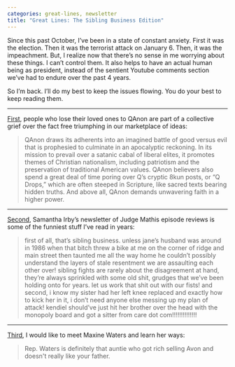 ```yaml
---
categories: great-lines, newsletter
title: "Great Lines: The Sibling Business Edition"
---
```



Since this past October, I’ve been in a state of constant anxiety. First it was the election. Then it was the terrorist attack on January 6\. Then, it was the impeachment. But, I realize now that there’s no sense in me worrying about these things. I can’t control them. It also helps to have an actual human being as president, instead of the sentient Youtube comments section we’ve had to endure over the past 4 years.

So I’m back. I’ll do my best to keep the issues flowing. You do your best to keep reading them.

***
[First](https://www.huffpost.com/entry/children-of-qanon-believers_n_601078e9c5b6c5586aa49077), people who lose their loved ones to QAnon are part of a collective grief over the fact free triumphing in our marketplace of ideas:

> QAnon draws its adherents into an imagined battle of good versus evil that is prophesied to culminate in an apocalyptic reckoning. In its mission to prevail over a satanic cabal of liberal elites, it promotes themes of Christian nationalism, including patriotism and the preservation of traditional American values. QAnon believers also spend a great deal of time poring over Q’s cryptic 8kun posts, or “Q Drops,” which are often steeped in Scripture, like sacred texts bearing hidden truths. And above all, QAnon demands unwavering faith in a higher power.

***
[Second](https://bitchesgottaeat.substack.com/p/whos-on-judge-mathis-today-180), Samantha Irby’s newsletter of Judge Mathis episode reviews is some of the funniest stuff I’ve read in years:

> first of all, that’s sibling business. unless jane’s husband was around in 1986 when that bitch threw a bike at me on the corner of ridge and main street then taunted me all the way home he couldn’t possibly understand the layers of stale resentment we are assaulting each other over! sibling fights are rarely about the disagreement at hand, they’re always sprinkled with some old shit, grudges that we’ve been holding onto for years. let us work that shit out with our fists! and second, i know my sister had her left knee replaced and exactly how to kick her in it, i don’t need anyone else messing up my plan of attack! kendiel should’ve just hit her brother over the head with the monopoly board and got a sitter from care dot com!!!!!!!!!!!!!!

***
[Third](https://www.elle.com/culture/career-politics/news/a42222/rep-maxine-waters-will-read-you-now/), I would like to meet Maxine Waters and learn her ways:

> Rep. Waters is definitely that auntie who got rich selling Avon and doesn't really like your father.